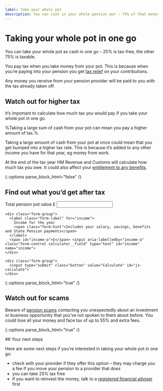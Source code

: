 ```yaml
---
label: Take your whole pot
description: You can cash in your whole pension pot – 75% of that money is taxable.
---
```


<div class="circle circle--m circle--whole-pot"></div>

# Taking your whole pot in one go

You can take your whole pot as cash in one go – 25% is tax-free, the other 75% is taxable.

You pay tax when you take money from your pot. This is because when you’re paying into your pension you get [tax relief](https://www.gov.uk/tax-on-your-private-pension/pension-tax-relief) on your contributions.

Any money you receive from your pension provider will be paid to you with the tax already taken off.

## Watch out for higher tax

It’s important to calculate how much tax you would pay if you take your whole pot in one go.

%Taking a large sum of cash from your pot can mean you pay a higher amount of tax.%

Taking a large amount of cash from your pot at once could mean that you get bumped into a higher tax rate. This is because it’s added to any other income you have for that year, eg money from work.

At the end of the tax year HM Revenue and Customs will calculate how much tax you owe. It could also affect your [entitlement to any benefits](/benefits).

{::options parse_block_html="false" /}
<div class="calculator calculator--in-article calculator--whole-pot js-take-whole-pot-calculator">
  <h2 id="find-out-what-you-would-get-after-tax">Find out what you’d get after tax</h2>

  <form action="/take-whole-pot/results#find-out-what-you-would-get-after-tax" method="get">
    <div class="form-group">
      <label class="form-label" for="pot">
        Total pension pot value
      </label>
      <span id="pot-a">£</span> <input aria-labelledby="pot-a" class="form-control calculator__field" type="text" id="pot" name="pot">
    </div>

    <div class="form-group">
      <label class="form-label" for="income">
        Income for the year
        <span class="form-hint">Includes your salary, savings, benefits and State Pension payments</span>
      </label>
      <span id="income-a">£</span> <input aria-labelledby="income-a" class="form-control calculator__field" type="text" id="income" name="income">
    </div>

    <div class="form-group">
      <input type="submit" class="button" value="Calculate" id="js-calculate">
    </div>
  </form>
</div>
{::options parse_block_html="true" /}

## Watch out for scams

Beware of [pension scams](/scams) contacting you unexpectedly about an investment or business opportunity that you’ve not spoken to them about before. You could lose all your money and face tax of up to 55% and extra fees.

{::options parse_block_html="true" /}
<div class="next-steps next-steps--whole-pot">
## Your next steps

Here are some next steps if you’re interested in taking your whole pot in one go:

- check with your provider if they offer this option – they may charge you a fee if you move your pension to a provider that does
- you can take 25% tax free
- if you want to reinvest the money, talk to a [registered financial adviser](http://www.fca.org.uk/register) first
</div>
